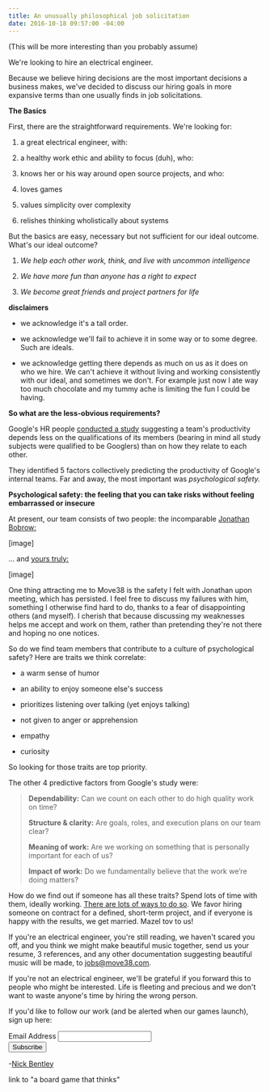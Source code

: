 ```yaml
---
title: An unusually philosophical job solicitation
date: 2016-10-18 09:57:00 -04:00
---
```


\(This will be more interesting than you probably assume)

We're looking to hire an electrical engineer.

Because we believe hiring decisions are the most important decisions a business makes, we've decided to discuss our hiring goals in more expansive terms than one usually finds in job solicitations.

**The Basics**

First, there are the straightforward requirements. We're looking for:

1. a great electrical engineer, with:

2. a healthy work ethic and ability to focus (duh), who:

3. knows her or his way around open source projects, and who:

4. loves games

5. values simplicity over complexity

6. relishes thinking wholistically about systems

But the basics are easy, necessary but not sufficient for our ideal outcome. What's our ideal outcome?

1. *We help each other work, think, and live with uncommon intelligence*

2. *We have more fun than anyone has a right to expect*

3. *We become great friends and project partners for life*

**disclaimers**

* we acknowledge it's a tall order.

* we acknowledge we'll fail to achieve it in some way or to some degree. Such are ideals.

* we acknowledge getting there depends as much on us as it does on who we hire. We can't achieve it without living and working consistently with our ideal, and sometimes we don't. For example just now I ate way too much chocolate and my tummy ache is limiting the fun I could be having.

**So what are the less-obvious requirements?**

Google's HR people [conducted a study](https://rework.withgoogle.com/blog/five-keys-to-a-successful-google-team/) suggesting a team's productivity depends less on the qualifications of its members (bearing in mind all study subjects were qualified to be Googlers) than on how they relate to each other.

They identified 5 factors collectively predicting the productivity of Google's internal teams. Far and away, the most important was *psychological safety.*

**Psychological safety: the feeling that you can take risks without feeling embarrassed or insecure**

At present, our team consists of two people: the incomparable [Jonathan Bobrow:](http://cargo.jonathanbobrow.com/)

\[image\]

... and [yours truly:](https://nickbentleygames.wordpress.com/)

\[image\]

One thing attracting me to Move38 is the safety I felt with Jonathan upon meeting, which has persisted. I feel free to discuss my failures with him, something I otherwise find hard to do, thanks to a fear of disappointing others (and myself). I cherish that because discussing my weaknesses helps me accept and work on them, rather than pretending they're not there and hoping no one notices.

So  do we find team members that contribute to a culture of psychological safety? Here are traits we think correlate:

* a warm sense of humor

* an ability to enjoy someone else's success

* prioritizes listening over talking (yet enjoys talking)

* not given to anger or apprehension

* empathy

* curiosity

So looking for those traits are top priority.

The other 4 predictive factors from Google's study were:

> **Dependability:** Can we count on each other to do high quality work on time?
>
> **Structure & clarity:** Are goals, roles, and execution plans on our team clear?
>
> **Meaning of work:** Are we working on something that is personally important for each of us?
>
> **Impact of work:** Do we fundamentally believe that the work we’re doing matters?

How do we find out if someone has all these traits? Spend lots of time with them, ideally working. [There are lots of ways to do so](http://www.huffingtonpost.com/young-entrepreneur-council/15-ideas-for-testing-your_b_2680528.html). We favor hiring someone on contract for a defined, short-term project, and if everyone is happy with the results, we get married. Mazel tov to us!

If you're an electrical engineer, you're still reading, we haven't scared you off, and you think we might make beautiful music together, send us your resume, 3 references, and any other documentation suggesting beautiful music will be made, to jobs@move38.com.

If you're not an electrical engineer, we'll be grateful if you forward this to people who might be interested. Life is fleeting and precious and we don't want to waste anyone's time by hiring the wrong person.

If you'd like to follow our work (and be alerted when our games launch), sign up here:

<!-- Begin MailChimp Signup Form -->
<link href="//cdn-images.mailchimp.com/embedcode/classic-10_7.css" rel="stylesheet" type="text/css">
<style type="text/css">
\#mc_embed_signup{background:#fff; padding:0 10px 0 0px; margin:0 0 20px 0; max-width:300px; clear:left;}
</style>
<div id="mc_embed_signup">
<form action="//automatiles.us14.list-manage.com/subscribe/post?u=7857fa104de3ffc5bbe78d94c&id=c82a234f7c" method="post" id="mc-embedded-subscribe-form" name="mc-embedded-subscribe-form" class="validate" target="_blank" novalidate>
<div id="mc_embed_signup_scroll">
<div class="mc-field-group">
<label for="mce-EMAIL">Email Address</label>
<input type="email" value="" name="EMAIL" class="required email" id="mce-EMAIL">
</div>
<div id="mce-responses" class="clear">
<div class="response" id="mce-error-response" style="display:none"></div>
<div class="response" id="mce-success-response" style="display:none"></div>
</div>    <!-- real people should not fill this in and expect good things - do not remove this or risk form bot signups-->
<div style="position: absolute; left: -5000px;" aria-hidden="true"><input type="text" name="b_7857fa104de3ffc5bbe78d94c_c82a234f7c" tabindex="-1" value=""></div>
<div class="clear"><input type="submit" value="Subscribe" name="subscribe" id="mc-embedded-subscribe" class="button"></div>
</div>
</form>
</div>
<script type='text/javascript' src='//s3.amazonaws.com/downloads.mailchimp.com/js/mc-validate.js'></script><script type='text/javascript'>(function($) {window.fnames = new Array(); window.ftypes = new Array();fnames\[0\]='EMAIL';ftypes\[0\]='email';fnames\[1\]='FNAME';ftypes\[1\]='text';fnames\[2\]='LNAME';ftypes\[2\]='text';}(jQuery));var $mcj = jQuery.noConflict(true);</script>
<!--End mc_embed_signup-->

-[Nick Bentley](https://nickbentleygames.wordpress.com/)

link to "a board game that thinks"